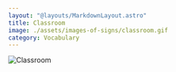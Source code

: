 ```yaml
---
layout: "@layouts/MarkdownLayout.astro"
title: Classroom
image: ./assets/images-of-signs/classroom.gif
category: Vocabulary
---
```


![Classroom](@signs/classroom.gif)
